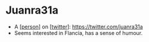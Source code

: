 # Juanra31a
- A [[person]] on [[twitter]]: https://twitter.com/juanra31a
- Seems interested in Flancia, has a sense of humour.

[//begin]: # "Autogenerated link references for markdown compatibility"
[person]: person "Person"
[twitter]: twitter "Twitter"
[//end]: # "Autogenerated link references"